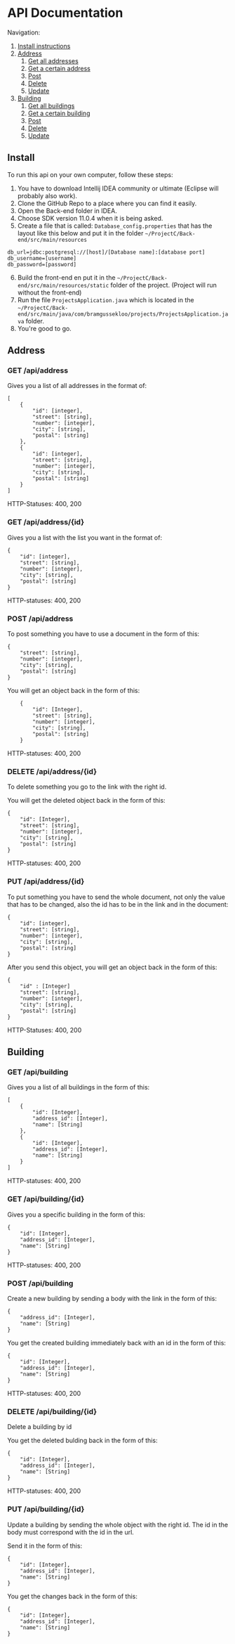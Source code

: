 # API Documentation

Navigation:
1. [Install instructions](#Install)
2. [Address](#Address)
    1. [Get all addresses](#get-apiaddress)
    2. [Get a certain address](#get-apiaddressid)
    3. [Post](#post-apiaddress)
    4. [Delete](#delete-apiaddressid)
    5. [Update](#put-apiaddressid)
3. [Building](#Building)
    1. [Get all buildings](#get-apibuilding)
    2. [Get a certain building](#get-apibuildingid)
    3. [Post](#post-apibuilding)
    4. [Delete](#delete-apibuildingid)
    5. [Update](#put-apibuildingid)
    


## Install
To run this api on your own computer, follow these steps:
1. You have to download Intellij IDEA community or ultimate (Eclipse will probably also work).
2. Clone the GitHub Repo to a place where you can find it easily.
3. Open the Back-end folder in IDEA.
4. Choose SDK version 11.0.4 when it is being asked.
5. Create a file that is called: `Database_config.properties` that has the layout 
like this below and put it in the folder `~/ProjectC/Back-end/src/main/resources`
```
db_url=jdbc:postgresql://[host]/[Database name]:[database port]
db_username=[username]
db_password=[password]
```    
    
6. Build the front-end en put it in the `~/ProjectC/Back-end/src/main/resources/static` folder of the project. (Project will run without the front-end)
7. Run the file `ProjectsApplication.java` which is located in the `~/ProjectC/Back-end/src/main/java/com/bramgussekloo/projects/ProjectsApplication.java` folder.
8. You're good to go.

## Address
### GET /api/address
Gives you a list of all addresses in the format of:

    [
        {
            "id": [integer],
            "street": [string],
            "number": [integer],
            "city": [string],
            "postal": [string]
        },
        {
            "id": [integer],
            "street": [string],
            "number": [integer],
            "city": [string],
            "postal": [string]
        }
    ]

    
HTTP-Statuses: 400, 200

### GET /api/address/{id}
Gives you a list with the list you want in the format of:

    {
        "id": [integer],
        "street": [string], 
        "number": [integer],
        "city": [string],
        "postal": [string]
    }
    
HTTP-statuses: 400, 200

### POST /api/address
To post something you have to use a document in the form of this:

    {
        "street": [string],
        "number": [integer],
        "city": [string],
        "postal": [string]
    }
    
You will get an object back in the form of this:

        {
            "id": [Integer],
            "street": [string],
            "number": [integer],
            "city": [string],
            "postal": [string]
        }
    
    
HTTP-statuses: 400, 200

### DELETE /api/address/{id}
To delete something you go to the link with the right id.

You will get the deleted object back in the form of this:

    {
        "id": [Integer],
        "street": [string],
        "number": [integer],
        "city": [string],
        "postal": [string]
    }


HTTP-statuses: 400, 200

### PUT /api/address/{id}
To put something you have to send the whole document, not only the value that has to be changed, 
also the id has to be in the link and in the document:

    {
        "id": [integer],
        "street": [string],
        "number": [integer],
        "city": [string],
        "postal": [string]
    }
    
After you send this object, you will get an object back in the form of this:

    {
        "id" : [Integer]
        "street": [string],
        "number": [integer],
        "city": [string],
        "postal": [string]
    }
    
HTTP-Statuses: 400, 200

## Building
### GET /api/building
Gives you a list of all buildings in the form of this:

    [
        {
            "id": [Integer],
            "address_id": [Integer],
            "name": [String]
        },
        {
            "id": [Integer],
            "address_id": [Integer],
            "name": [String]
        }
    ]
    
HTTP-statuses: 400, 200
    
### GET /api/building/{id}
Gives you a specific building in the form of this:

    {
        "id": [Integer],
        "address_id": [Integer],
        "name": [String]
    }
    
HTTP-statuses: 400, 200
    
### POST /api/building
Create a new building by sending a body with the link in the form of this:

    {
        "address_id": [Integer],
        "name": [String]
    } 

You get the created building immediately back with an id in the form of this:

    {
        "id": [Integer],
        "address_id": [Integer],
        "name": [String]
    }
    
HTTP-statuses: 400, 200

### DELETE /api/building/{id}
Delete a building by id

You get the deleted bulding back in the form of this:


    {
        "id": [Integer],
        "address_id": [Integer],
        "name": [String]
    }
    
HTTP-statuses: 400, 200

### PUT /api/building/{id}
Update a building by sending the whole object with the right id. The id in the body must correspond with the id in the url.

Send it in the form of this:

    {
        "id": [Integer],
        "address_id": [Integer],
        "name": [String]
    }
    
You get the changes back in the form of this:


    {
        "id": [Integer],
        "address_id": [Integer],
        "name": [String]
    }
